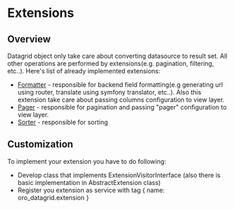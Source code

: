 Extensions
==========

Overview
--------

Datagrid object only take care about converting datasource to result set. All other operations are performed by extensions(e.g. pagination, filtering, etc..).
Here's list of already implemented extensions:

- [Formatter](extensions/formatter.md) - responsible for backend field formatting(e.g generating url using router, translate using symfony translator, etc..).
                                         Also this extension take care about passing columns configuration to view layer.
- [Pager](extensions/pager.md) - responsible for pagination and passing "pager" configuration to view layer.
- [Sorter](extensions/sorter.md) - responsible for sorting

Customization
-------------

To implement your extension you have to do following:

 - Develop class that implements ExtensionVisitorInterface (also there is basic implementation in AbstractExtension class)
 - Register you extension as service with tag { name: oro_datagrid.extension }

